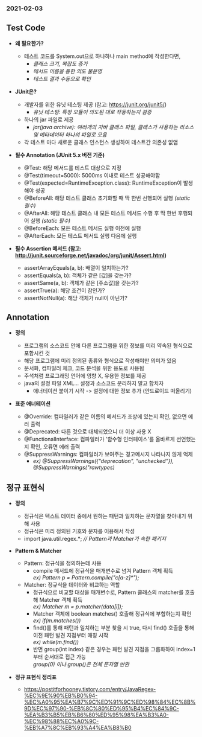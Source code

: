 ### 2021-02-03

## __Test Code__
- __왜 필요한가?__
    - 테스트 코드를 System.out으로 하나하나 main method에 작성한다면,
        - *클래스 크기, 복잡도 증가*
        - *메서드 이름을 통한 의도 불분명*
        - *테스트 결과 수동으로 확인*

- __JUnit은?__
    - 개발자를 위한 유닛 테스팅 제공 (참고: https://junit.org/junit5/)
        - *유닛 테스팅: 특정 모듈이 의도된 대로 작동하는지 검증*
    - 하나의 jar 파일로 제공
        - *jar(java archive): 여러개의 자바 클래스 파일, 클래스가 사용하는 리소스 및 메타데이터 하나의 파일로 모음*
    - 각 테스트 마다 새로운 클래스 인스턴스 생성하여 테스트간 의존성 없앰  
    
- __필수 Annotation (JUnit 5.x 버전 기준)__
    - @Test: 해당 메서드를 테스트 대상으로 지정
    - @Test(timeout=5000): 5000ms 이내로 테스트 성공해야함
    - @Test(expected=RuntimeException.class): RuntimeException이 발생해야 성공
    - @BeforeAll: 해당 테스트 클래스 초기화할 때 딱 한번 선행되어 실행 *(static 필수)*
    - @AfterAll: 해당 테스트 클래스 내 모든 테스트 메서드 수행 후 딱 한번 후행되어 실행 *(static 필수)*
    - @BeforeEach: 모든 테스트 메서드 실행 이전에 실행
    - @AfterEach: 모든 테스트 메서드 실행 다음에 실행
    
- __필수 Assertion 메서드 (참고: http://junit.sourceforge.net/javadoc/org/junit/Assert.html)__
    - assertArrayEquals(a, b): 배열이 일치하는가?
    - assertEquals(a, b): 객체가 같은 [값]을 갖는가?
    - assertSame(a, b): 객체가 같은 [주소값]을 갖는가?
    - assertTrue(a): 해당 조건이 참인가?
    - assertNotNull(a): 해당 객체가 null이 아닌가?
    
## __Annotation__
- __정의__
    - 프로그램의 소스코드 안에 다른 프로그램을 위한 정보를 미리 약속된 형식으로 포함시킨 것
    - 해당 프로그램에 미리 정의된 종류와 형식으로 작성해야만 의미가 있음
    - 문서화, 컴파일러 체크, 코드 분석을 위한 용도로 사용됨
    - 주석처럼 프로그래밍 언어에 영향 X, 유용한 정보를 제공
    - java의 설정 파일 XML... 설정과 소스코드 분리하지 말고 합치자
        - 애너테이션 붙이기 시작 -> 설정에 대한 정보 추가 (안드로이드 떠올리기)

- __표준 애너테이션__
    - @Override: 컴파일러가 같은 이름의 메서드가 조상에 있는지 확인, 없으면 에러 출력
    - @Deprecated: 다른 것으로 대체되었으니 더 이상 사용 X
    - @FunctionalInterface: 컴파일러가 '함수형 인터페이스'를 올바르게 선언했는지 확인, 오류면 에러 출력
    - @SuppressWarnings: 컴파일러가 보여주는 경고메시지 나타나지 않게 억제
        - *ex) @SuppressWarnings({"deprecation", "unchecked"}), @SuppressWarnings("rawtypes)*    

## __정규 표현식__
- __정의__
    - 정규식은 텍스트 데이터 중에서 원하는 패턴과 일치하는 문자열을 찾아내기 위해 사용
    - 정규식은 미리 정의된 기호와 문자를 이용해서 작성
    - import java.util.regex.*; *// Pattern과 Matcher가 속한 패키지*

- __Pattern & Matcher__
    - Pattern: 정규식을 정의하는데 사용
        - compile 메서드에 정규식을 매개변수로 넘겨 Pattern 객체 획득 <br>
            *ex) Pattern p = Pattern.compile("c[a-z]\*");*
    - Matcher: 정규식을 데이터와 비교하는 역할
        - 정규식으로 비교할 대상을 매개변수로, Pattern 클래스의 matcher를 호출해 Matcher 객체 획득 <br>
            *ex) Matcher m = p.matcher(data[i]);*
        - Matcher 객체에 boolean matches() 호출해 정규식에 부합하는지 확인 <br>
            *ex) if(m.matches())*
        - find()를 통해 패턴과 일치하는 부분 찾을 시 true, 다시 find() 호출을 통해 이전 패턴 발견 지점부터 매칭 시작 <br>
            *ex) while(m.find())*
        - 반면 group(int index) 같은 경우는 패턴 발견 지점을 그룹화하여 index=1 부터 순서대로 접근 가능 <br>
            *group(0) 이나 group()은 전체 문자열 반환*

- __정규 표현식 정리표__
    - https://postitforhooney.tistory.com/entry/JavaRegex-%EC%9E%90%EB%B0%94-%EC%A0%95%EA%B7%9C%ED%91%9C%ED%98%84%EC%8B%9D%EC%97%90-%EB%8C%80%ED%95%B4%EC%84%9C-%EA%B3%B5%EB%B6%80%ED%95%98%EA%B3%A0-%EC%98%88%EC%A0%9C-%EB%A7%8C%EB%93%A4%EA%B8%B0            
            